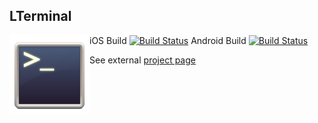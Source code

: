 ## LTerminal
<img style="float:left" src="assets/icon.png" />

iOS Build [![Build Status](https://travis-ci.org/LucidFusionLabs/LTerminal-ios.svg?branch=master)](https://travis-ci.org/LucidFusionLabs/LTerminal-ios)
Android Build [![Build Status](https://travis-ci.org/LucidFusionLabs/LTerminal-android.svg?branch=master)](https://travis-ci.org/LucidFusionLabs/LTerminal-android)

See external [project page](http://lucidfusionlabs.com/terminal)
